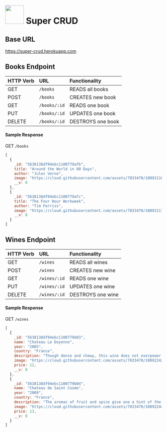 # <img src="https://cloud.githubusercontent.com/assets/7833470/10899314/63829980-8188-11e5-8cdd-4ded5bcb6e36.png" height="60"> Super CRUD

## Base URL

<a href="https://super-crud.herokuapp.com" target="_blank">https://super-crud.herokuapp.com</a>

## Books Endpoint

| HTTP Verb | URL | Functionality |
| :--- | :--- | :--- |
| GET | `/books` | READS all books |
| POST | `/books` | CREATES new book |
| GET | `/books/:id` | READS one book |
| PUT | `/books/:id` | UPDATES one book |
| DELETE | `/books/:id` | DESTROYS one book |

#### Sample Response

GET `/books`

```js
[
  {
    _id: "5638138df94ebc1100779afb",
    title: "Around the World in 80 Days",
    author: "Jules Verne",
    image: "https://cloud.githubusercontent.com/assets/7833470/10892118/865bee3e-8156-11e5-9634-cd7bcd3d6d4f.jpg",
    __v: 0
  },
  {
    _id: "5638138df94ebc1100779afc",
    title: "The Four Hour Workweek",
    author: "Tim Ferriss",
    image: "https://cloud.githubusercontent.com/assets/7833470/10892117/865b465a-8156-11e5-834b-9c4172d4b0fe.jpg",
    __v: 0
  }
]
```

## Wines Endpoint

| HTTP Verb | URL | Functionality |
| :--- | :--- | :--- |
| GET | `/wines` | READS all wines |
| POST | `/wines` | CREATES new wine |
| GET | `/wines/:id` | READS one wine |
| PUT | `/wines/:id` | UPDATES one wine |
| DELETE | `/wines/:id` | DESTROYS one wine |

#### Sample Response

GET `/wines`

```js
[
  {
    _id: "5638138df94ebc1100779b03",
    name: "Chateau Le Doyenne",
    year: "2005",
    country: "France",
    description: "Though dense and chewy, this wine does not overpower with its finely balanced depth and structure. It is a truly luxurious experience for the senses.",
    image: "https://cloud.githubusercontent.com/assets/7833470/10892242/288a66cc-8157-11e5-8080-94b5847539e2.jpg",
    price: 12,
    __v: 0
  },
  {
    _id: "5638138df94ebc1100779b04",
    name: "Chateau de Saint Cosme",
    year: "2009",
    country: "France",
    description: "The aromas of fruit and spice give one a hint of the light drinkability of this lovely wine, which makes an excellent complement to fish dishes.",
    image: "https://cloud.githubusercontent.com/assets/7833470/10892244/288afc2c-8157-11e5-8ae6-5a9e1c5ce6ac.jpg",
    price: 13,
    __v: 0
  }
]
```
